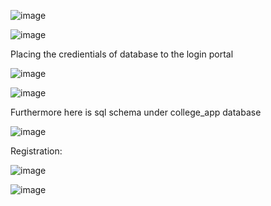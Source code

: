 ![image](https://github.com/nodesrk/JavaTry/assets/122016671/412fb77c-aa9c-474a-86c7-597dfd667b4d)


![image](https://github.com/nodesrk/JavaTry/assets/122016671/e17f164b-1eb1-4681-88e4-9dab87b545a6)

Placing the credientials of database to the login portal 

![image](https://github.com/nodesrk/JavaTry/assets/122016671/c4f83c10-25bb-483a-b04e-ddfa419034fd)

![image](https://github.com/nodesrk/JavaTry/assets/122016671/54dcb396-b601-4ca6-868b-1fa60f9c6cd4)


Furthermore here is sql schema under college_app database

![image](https://github.com/nodesrk/JavaTry/assets/122016671/56e3df16-1653-44c1-9904-db53df6d5152)

Registration:

![image](https://github.com/nodesrk/JavaTry/assets/122016671/d57e6b14-1641-434f-b39b-125e1027155b)

![image](https://github.com/nodesrk/JavaTry/assets/122016671/e003aa05-f34c-4c8c-8b7e-8124b0babc61)
